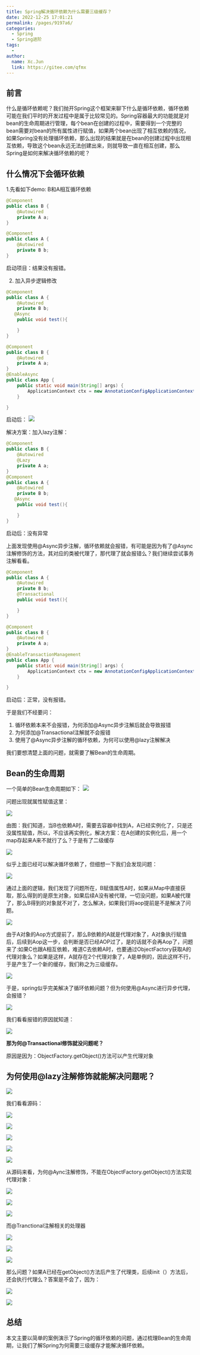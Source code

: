 ```yaml
---
title: Spring解决循环依赖为什么需要三级缓存？
date: 2022-12-25 17:01:21
permalink: /pages/9197a6/
categories:
  - Spring
  - Spring进阶
tags:
  - 
author: 
  name: Xc.Jun
  link: https://gitee.com/qfmx
---
```


## 前言
什么是循环依赖呢？我们抛开Spring这个框架来聊下什么是循环依赖，循环依赖可能在我们平时的开发过程中是属于比较常见的。Spring容器最大的功能就是对bean的生命周期进行管理，每个bean在创建的过程中，需要得到一个完整的bean需要对bean的所有属性进行赋值，如果两个bean出现了相互依赖的情况，如果Spring没有处理循环依赖，那么出现的结果就是在bean的创建过程中出现相互依赖，导致这个bean永远无法创建出来，则就导致一直在相互创建，那么Spring是如何来解决循环依赖的呢？


## 什么情况下会循环依赖
1.先看如下demo: B和A相互循环依赖
```java
@Component
public class B {
    @Autowired
    private A a;
}

@Component
public class A {
    @Autowired
    private B b;
}
```
启动项目：结果没有报错。

2. 加入异步逻辑修改
```java
@Component
public class A {
    @Autowired
    private B b;
   @Async
    public void test(){

    }
}

@Component
public class B {
    @Autowired
    private A a;
}
@EnableAsync
public class App {
    public static void main(String[] args) {
        ApplicationContext ctx = new AnnotationConfigApplicationContext(App.class);
    }

}
```
启动后：
![](https://fire-repository.oss-cn-beijing.aliyuncs.com/spring/221225/0.png)

解决方案：加入lazy注解：
```java
@Component
public class B {
    @Autowired
    @Lazy
    private A a;
}
@Component
public class A {
    @Autowired
    private B b;
   @Async
    public void test(){

    }
}
```
启动后：没有异常

上面发现使用@Async异步注解，循环依赖就会报错，有可能是因为有了@Async注解修饰的方法，其对应的类被代理了，那代理了就会报错么？我们继续尝试事务注解看看。
```java
@Component
public class A {
    @Autowired
    private B b;
    @Transactional
    public void test(){

    }
}

@Component
public class B {
    @Autowired
    private A a;
}
@EnableTransactionManagement
public class App {
    public static void main(String[] args) {
        ApplicationContext ctx = new AnnotationConfigApplicationContext(App.class);
    }

}
```
启动后：正常，没有报错。

于是我们不经要问：
1. 循环依赖本来不会报错，为何添加@Async异步注解后就会导致报错
2. 为何添加@Transactional注解就不会报错
3. 使用了@Async异步注解的循环依赖，为何可以使用@lazy注解解决

我们要想清楚上面的问题，就需要了解Bean的生命周期。

## Bean的生命周期

一个简单的Bean生命周期如下：
![](https://fire-repository.oss-cn-beijing.aliyuncs.com/spring/221225/1.png)

问题出现就属性赋值这里：

![](https://fire-repository.oss-cn-beijing.aliyuncs.com/spring/221225/2.png)

由图：我们知道，当B也依赖A时，需要去容器中找到A，A已经实例化了，只是还没属性赋值，所以，不应该再实例化，解决方案：在A创建的实例化后，用一个map存起来A来不就行了么？于是有了二级缓存

![](https://fire-repository.oss-cn-beijing.aliyuncs.com/spring/221225/3.png)

似乎上面已经可以解决循环依赖了，但细想一下我们会发现问题：

![](https://fire-repository.oss-cn-beijing.aliyuncs.com/spring/221225/4.png)

通过上面的逻辑，我们发现了问题所在，B赋值属性A时，如果从Map中直接获取，那么得到的是原生对象，如果后续A没有被代理，一切没问题，如果A被代理了，那么B得到的对象就不对了，怎么解决，如果我们将aop提前是不是解决了问题。


![](https://fire-repository.oss-cn-beijing.aliyuncs.com/spring/221225/5.png)

由于A对象的Aop方式提前了，那么B依赖的A就是代理对象了，A对象执行赋值后，后续到Aop这一步，会判断是否已经AOP过了，是的话就不会再Aop了，问题来了:如果C也跟A相互依赖，难道C去依赖A时，也要通过ObjectFactory获取A的代理对象么？如果是这样，A就存在2个代理对象了，A是单例的，因此这样不行，于是产生了一个新的缓存，我们称之为三级缓存。

![](https://fire-repository.oss-cn-beijing.aliyuncs.com/spring/221225/6.png)

于是，spring似乎完美解决了循环依赖问题？但为何使用@Async进行异步代理，会报错？


![](https://fire-repository.oss-cn-beijing.aliyuncs.com/spring/221225/7.png)

我们看看报错的原因就知道：

![](https://fire-repository.oss-cn-beijing.aliyuncs.com/spring/221225/8.png)

**那为何@Transactional修饰就没问题呢？**

原因是因为：ObjectFactory.getObject()方法可以产生代理对象

## 为何使用@lazy注解修饰就能解决问题呢？

![](https://fire-repository.oss-cn-beijing.aliyuncs.com/spring/221225/9.png)

我们看看源码：

![](https://fire-repository.oss-cn-beijing.aliyuncs.com/spring/221225/10.png)


![](https://fire-repository.oss-cn-beijing.aliyuncs.com/spring/221225/11.png)

![](https://fire-repository.oss-cn-beijing.aliyuncs.com/spring/221225/12.png)

![](https://fire-repository.oss-cn-beijing.aliyuncs.com/spring/221225/13.png)


![](https://fire-repository.oss-cn-beijing.aliyuncs.com/spring/221225/14.png)

从源码来看，为何@Aync注解修饰，不能在ObjectFactory.getObject()方法实现代理对象：

![](https://fire-repository.oss-cn-beijing.aliyuncs.com/spring/221225/15.png)


![](https://fire-repository.oss-cn-beijing.aliyuncs.com/spring/221225/16.png)


![](https://fire-repository.oss-cn-beijing.aliyuncs.com/spring/221225/17.png)

而@Tranctional注解相关的处理器


![](https://fire-repository.oss-cn-beijing.aliyuncs.com/spring/221225/18.png)


![](https://fire-repository.oss-cn-beijing.aliyuncs.com/spring/221225/19.png)


![](https://fire-repository.oss-cn-beijing.aliyuncs.com/spring/221225/20.png)

那么问题？如果A已经在getObject()方法后产生了代理类，后续init（）方法后，还会执行代理么？答案是不会了，因为：

![](https://fire-repository.oss-cn-beijing.aliyuncs.com/spring/221225/21.png)


![](https://fire-repository.oss-cn-beijing.aliyuncs.com/spring/221225/22.png)

## 总结

本文主要以简单的案例演示了Spring的循环依赖的问题，通过梳理Bean的生命周期，让我们了解Spring为何需要三级缓存才能解决循环依赖。
